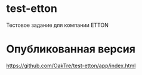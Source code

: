 # test-etton
Тестовое задание для компании ETTON
# Опубликованная версия
https://github.com/OakTre/test-etton/app/index.html
